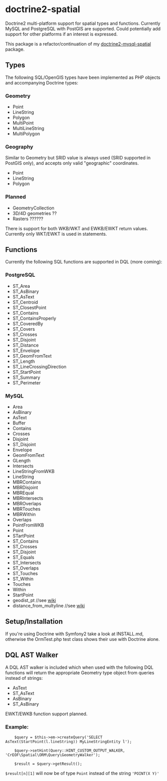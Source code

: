 # doctrine2-spatial

Doctrine2 multi-platform support for spatial types and functions. Currently MySQL and PostgreSQL with PostGIS are supported. Could potentially add support for other platforms if an interest is expressed.

This package is a refactor/continuation of my [doctrine2-mysql-spatial](https://github.com/djlambert/doctrine2-mysql-spatial) package.

## Types
The following SQL/OpenGIS types have been implemented as PHP objects and accompanying Doctrine types:

### Geometry
* Point
* LineString
* Polygon
* MultiPoint
* MultiLineString
* MultiPolygon

### Geography
Similar to Geometry but SRID value is always used (SRID supported in PostGIS only), and accepts only valid "geographic" coordinates.

* Point
* LineString
* Polygon

### Planned

* GeometryCollection
* 3D/4D geometries ??
* Rasters ??????

There is support for both WKB/WKT and EWKB/EWKT return values. Currently only WKT/EWKT is used in statements.

## Functions
Currently the following SQL functions are supported in DQL (more coming):

### PostgreSQL
* ST_Area
* ST_AsBinary
* ST_AsText
* ST_Centroid
* ST_ClosestPoint
* ST_Contains
* ST_ContainsProperly
* ST_CoveredBy
* ST_Covers
* ST_Crosses
* ST_Disjoint
* ST_Distance
* ST_Envelope
* ST_GeomFromText
* ST_Length
* ST_LineCrossingDirection
* ST_StartPoint
* ST_Summary
* ST_Perimeter

### MySQL
* Area
* AsBinary
* AsText
* Buffer
* Contains
* Crosses
* Disjoint
* ST_Disjoint
* Envelope
* GeomFromText
* GLength
* Intersects
* LineStringFromWKB
* LineString
* MBRContains
* MBRDisjoint
* MBREqual
* MBRIntersects
* MBROverlaps
* MBRTouches
* MBRWithin
* Overlaps
* PointFromWKB
* Point
* STartPoint
* ST_Contains
* ST_Crosses
* ST_Disjoint
* ST_Equals
* ST_Intersects
* ST_Overlaps
* ST_Touches
* ST_Within
* Touches
* Within
* StartPoint
* geodist_pt //see [wiki](https://github.com/Slavenin/doctrine2-spatial/wiki/Mysql-Function)
* distance_from_multyline //see [wiki](https://github.com/Slavenin/doctrine2-spatial/wiki/Mysql-Function)

## Setup/Installation

If you're using Doctrine with Symfony2 take a look at INSTALL.md, otherwise the OrmTest.php test class shows their use with Doctrine alone.

## DQL AST Walker
A DQL AST walker is included which when used with the following DQL functions will return the appropriate Geometry type object from queries instead of strings:

* AsText
* ST_AsText
* AsBinary
* ST_AsBinary

EWKT/EWKB function support planned.

### Example:
        $query = $this->em->createQuery('SELECT AsText(StartPoint(l.lineString)) MyLineStringEntity l');

        $query->setHint(Query::HINT_CUSTOM_OUTPUT_WALKER, 'CrEOF\Spatial\ORM\Query\GeometryWalker');

        $result = $query->getResult();

```$result[n][1]``` will now be of type ```Point``` instead of the string ```'POINT(X Y)'```


